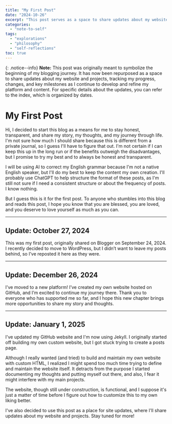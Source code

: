 ```yaml
---
title: "My First Post"
date: "2024-10-26"
excerpt: "This post serves as a space to share updates about my website and projects. It will track my progress, changes, and key milestones as I continue to develop and refine my platform and content."
categories: 
  - "note-to-self"
tags: 
  - "explorations"
  - "philosophy"
  - "self-reflections"
toc: true
---
```


{: .notice--info}
**Note:** This post was originally meant to symbolize the beginning of my blogging journey. It has now been repurposed as a space to share updates about my website and projects, tracking my progress, changes, and key milestones as I continue to develop and refine my platform and content. For specific details about the updates, you can refer to the index, which is organized by dates.

# My First Post

Hi, I decided to start this blog as a means for me to stay honest, transparent, and share my story, my thoughts, and my journey through life. I'm not sure how much I should share because this is different from a private journal, so I guess I'll have to figure that out. I'm not certain if I can keep this up in the long run or if the benefits outweigh the disadvantages, but I promise to try my best and to always be honest and transparent.

I will be using AI to correct my English grammar because I'm not a native English speaker, but I'll do my best to keep the content my own creation. I'll probably use ChatGPT to help structure the format of these posts, as I'm still not sure if I need a consistent structure or about the frequency of posts. I know nothing.

But I guess this is it for the first post. To anyone who stumbles into this blog and reads this post, I hope you know that you are blessed, you are loved, and you deserve to love yourself as much as you can.

---

## Update: October 27, 2024

This was my first post, originally shared on Blogger on September 24, 2024. I recently decided to move to WordPress, but I didn’t want to leave my posts behind, so I’ve reposted it here as they were.

---

## Update: December 26, 2024

I've moved to a new platform! I’ve created my own website hosted on GitHub, and I’m excited to continue my journey there. Thank you to everyone who has supported me so far, and I hope this new chapter brings more opportunities to share my story and thoughts.

---

## Update: January 1, 2025

I've updated my GitHub website and I'm now using Jekyll. I originally started off building my own custom website, but I got stuck trying to create a posts page.

Although I really wanted (and tried) to build and maintain my own website with custom HTML, I realized I might spend too much time trying to define and maintain the website itself. It detracts from the purpose I started documenting my thoughts and putting myself out there, and also, I fear it might interfere with my main projects.

The website, though still under construction, is functional, and I suppose it's just a matter of time before I figure out how to customize this to my own liking better.

I've also decided to use this post as a place for site updates, where I'll share updates about my website and projects. Stay tuned for more!